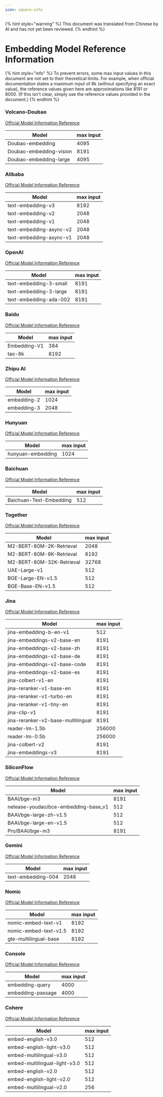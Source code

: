 ```yaml
---
icon: square-info
---
```


{% hint style="warning" %}
This document was translated from Chinese by AI and has not yet been reviewed.
{% endhint %}

# Embedding Model Reference Information

{% hint style="info" %}
To prevent errors, some max input values in this document are not set to their theoretical limits. For example, when official documentation states a maximum input of 8k (without specifying an exact value), the reference values given here are approximations like 8191 or 8000. (If this isn't clear, simply use the reference values provided in the document.)
{% endhint %}

### Volcano-Doubao

[Official Model Information Reference](https://console.volcengine.com/ark/region:ark+cn-beijing/model?feature=\&projectName=default\&vendor=Bytedance\&view=LIST_VIEW)

| Model                     | max input |
| ------------------------- | --------- |
| Doubao-embedding          | 4095      |
| Doubao-embedding-vision   | 8191      |
| Doubao-embedding-large    | 4095      |

### Alibaba

[Official Model Information Reference](https://help.aliyun.com/zh/model-studio/user-guide/embedding?spm=a2c4g.11186623.0.i1)

| Model                     | max input |
| ------------------------- | --------- |
| text-embedding-v3         | 8192      |
| text-embedding-v2         | 2048      |
| text-embedding-v1         | 2048      |
| text-embedding-async-v2   | 2048      |
| text-embedding-async-v1   | 2048      |

### OpenAI

[Official Model Information Reference](https://platform.openai.com/docs/guides/embeddings#embedding-models)

| Model                     | max input |
| ------------------------- | --------- |
| text-embedding-3-small    | 8191      |
| text-embedding-3-large    | 8191      |
| text-embedding-ada-002    | 8191      |

### Baidu

[Official Model Information Reference](https://cloud.baidu.com/doc/WENXINWORKSHOP/s/om6070n97#%E8%AF%B7%E6%B1%82%E5%8F%82%E6%95%B0)

| Model           | max input |
| --------------- | --------- |
| Embedding-V1    | 384       |
| tao-8k          | 8192      |

### Zhipu AI

[Official Model Information Reference](https://bigmodel.cn/console/modelcenter/square)

| Model          | max input |
| -------------- | --------- |
| embedding-2    | 1024      |
| embedding-3    | 2048      |

### Hunyuan

[Official Model Information Reference](https://cloud.tencent.com/document/product/1729/102832)

| Model                | max input |
| -------------------- | --------- |
| hunyuan-embedding    | 1024      |

### Baichuan

[Official Model Information Reference](https://platform.baichuan-ai.com/docs/text-Embedding)

| Model                      | max input |
| -------------------------- | --------- |
| Baichuan-Text-Embedding    | 512       |

### Together

[Official Model Information Reference](https://docs.together.ai/docs/serverless-models#embedding-models)

| Model                        | max input |
| ---------------------------- | --------- |
| M2-BERT-80M-2K-Retrieval     | 2048      |
| M2-BERT-80M-8K-Retrieval     | 8192      |
| M2-BERT-80M-32K-Retrieval    | 32768     |
| UAE-Large-v1                 | 512       |
| BGE-Large-EN-v1.5            | 512       |
| BGE-Base-EN-v1.5             | 512       |

### Jina

[Official Model Information Reference](https://jina.ai/models/jina-embedding-b-en-v1)

| Model                                 | max input |
| ------------------------------------- | --------- |
| jina-embedding-b-en-v1                | 512       |
| jina-embeddings-v2-base-en            | 8191      |
| jina-embeddings-v2-base-zh            | 8191      |
| jina-embeddings-v2-base-de            | 8191      |
| jina-embeddings-v2-base-code          | 8191      |
| jina-embeddings-v2-base-es            | 8191      |
| jina-colbert-v1-en                    | 8191      |
| jina-reranker-v1-base-en              | 8191      |
| jina-reranker-v1-turbo-en             | 8191      |
| jina-reranker-v1-tiny-en              | 8191      |
| jina-clip-v1                          | 8191      |
| jina-reranker-v2-base-multilingual    | 8191      |
| reader-lm-1.5b                        | 256000    |
| reader-lm-0.5b                        | 256000    |
| jina-colbert-v2                       | 8191      |
| jina-embeddings-v3                    | 8191      |

### SiliconFlow

[Official Model Information Reference](https://siliconflow.cn/zh-cn/models)

| Model                                    | max input |
| ---------------------------------------- | --------- |
| BAAI/bge-m3                              | 8191      |
| netease-youdao/bce-embedding-base\_v1    | 512       |
| BAAI/bge-large-zh-v1.5                   | 512       |
| BAAI/bge-large-en-v1.5                   | 512       |
| Pro/BAAI/bge-m3                          | 8191      |

### Gemini

[Official Model Information Reference](https://ai.google.dev/gemini-api/docs/models/gemini?hl=zh-cn#text-embedding)

| Model                 | max input |
| --------------------- | --------- |
| text-embedding-004    | 2048      |

### Nomic

[Official Model Information Reference](https://docs.nomic.ai/atlas/embeddings-and-retrieval/text-embedding)

| Model                    | max input |
| ------------------------ | --------- |
| nomic-embed-text-v1      | 8192      |
| nomic-embed-text-v1.5    | 8192      |
| gte-multilingual-base    | 8192      |

### Console

[Official Model Information Reference](https://console.upstage.ai/docs/capabilities/embeddings)

| Model                | max input |
| -------------------- | --------- |
| embedding-query      | 4000      |
| embedding-passage    | 4000      |

### Cohere

[Official Model Information Reference](https://docs.cohere.com/docs/models#embed)

| Model                            | max input |
| -------------------------------- | --------- |
| embed-english-v3.0               | 512       |
| embed-english-light-v3.0         | 512       |
| embed-multilingual-v3.0          | 512       |
| embed-multilingual-light-v3.0    | 512       |
| embed-english-v2.0               | 512       |
| embed-english-light-v2.0         | 512       |
| embed-multilingual-v2.0          | 256       |